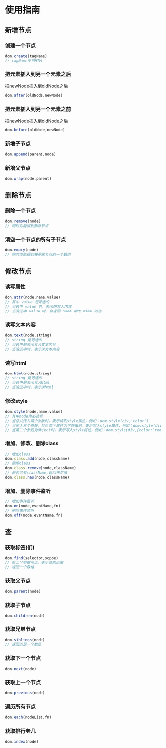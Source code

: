 # 使用指南
## 新增节点
### 创建一个节点
```js
dom.create(tagName)
// tagName支持HTML
```
### 把元素插入到另一个元素之后
把newNode插入到oldNode之后
```js
dom.after(oldNode,newNode)
```
### 把元素插入到另一个元素之前
把newNode插入到oldNode之后
```js
dom.before(oldNode,newNode)
```
### 新增子节点
```js
dom.append(parent,node)
```
### 新增父节点
```js
dom.wrap(node,parent)
```
## 删除节点
### 删除一个节点
```js
dom.remove(node)
// 同时你能得到删除节点
```
### 清空一个节点的所有子节点
```js
dom.empty(node)
// 同时你能得到被删除节点的一个数组
```
## 修改节点
### 读写属性
```js
don.attr(node,name,value)
// 其中 value 是可选的
// 当选中 value 时，表示想写入内容
// 当没选中 value 时，会返回 node 中为 name 的值
```
### 读写文本内容
```js
dom.text(node,string)
// string 是可选的
// 当选中是表示写入文本内容
// 当没选中时，表示读文本内容
```
### 读写html
```js
dom.html(node,string)
// string 是可选的
// 当选中是表示写入html
// 当没选中时，表示读html
```
### 修改style
```js
dom.style(node,name,value)
// 其中node为必选项
// 当总共传入两个参数时，表示读取style属性，例如：dom.style(div,'color')
// 当传入三个参数，且后两个属性为字符串时，表示写入style属性，例如：dom.style(div,'color','red')
// 当第二个参数为Object时，表示写入style属性，例如：dom.style(div,{color:‘red’})
```
### 增加、修改、删除class
```js
// 增加class
dom.class.add(node,className)
// 删除class
dom.class.remove(node,className)
// 是否含有className,返回布尔值
dom.class.has(node,className)
```
### 增加、删除事件监听
```js
// 增加事件监听
dom.on(node,eventName,fn)
// 删除事件监听
dom.off(node,eventName,fn)
```
## 查
### 获取标签(们)
```js
dom.find(selector,scpoe)
// 第二个参数可选，表示查找范围
// 返回一个数组
```
### 获取父节点
```js
dom.parent(node)
```
### 获取子节点
```js
dom.children(node)
```
### 获取兄弟节点
```js
dom.siblings(node)
// 返回的是一个数组
```
### 获取下一个节点
```js
dom.next(node)
```
### 获取上一个节点
```js
dom.previous(node)
```
### 遍历所有节点
```js
dom.each(nodeList,fn)
```
### 获取排行老几
```js
dom.index(node)
```
